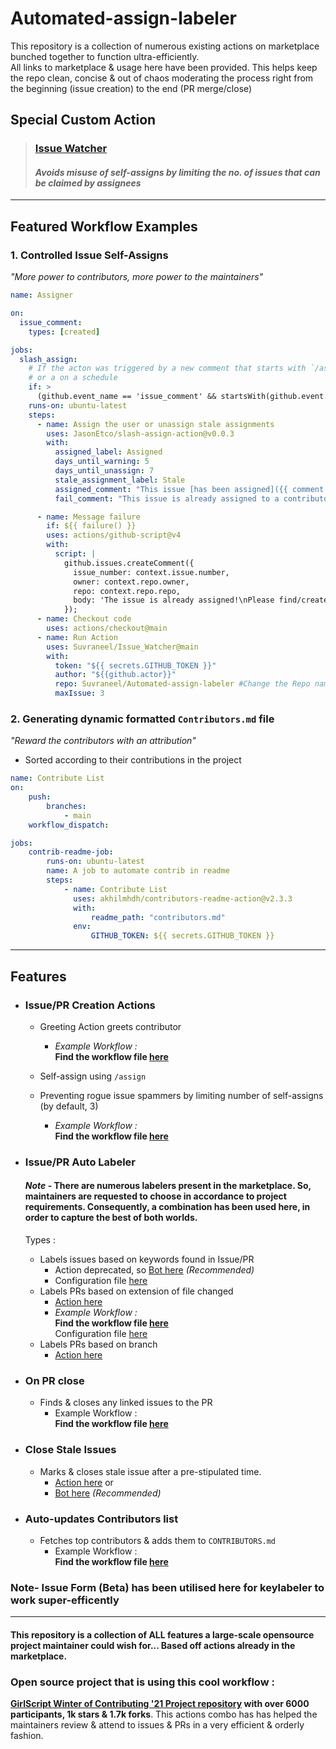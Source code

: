 # Automated-assign-labeler

This repository is a collection of numerous existing actions on marketplace bunched together to function ultra-efficiently.  
All links to marketplace & usage here have been provided.
This helps keep the repo clean, concise & out of chaos moderating the process right from the beginning (issue creation) to the end (PR merge/close)

## Special Custom Action
  > ### [Issue Watcher](https://github.com/Suvraneel/Issue_Watcher)
  > #### ***Avoids misuse of self-assigns by limiting the no. of issues that can be claimed by assignees***

---

## Featured Workflow Examples

### 1. Controlled Issue Self-Assigns
*"More power to contributors, more power to the maintainers"*
```yml
name: Assigner

on:
  issue_comment:
    types: [created]

jobs:
  slash_assign:
    # If the acton was triggered by a new comment that starts with `/assign`
    # or a on a schedule
    if: >
      (github.event_name == 'issue_comment' && startsWith(github.event.comment.body, '/assign')) || github.event_name == 'workflow_dispatch'
    runs-on: ubuntu-latest
    steps:
      - name: Assign the user or unassign stale assignments
        uses: JasonEtco/slash-assign-action@v0.0.3
        with:
          assigned_label: Assigned
          days_until_warning: 5
          days_until_unassign: 7
          stale_assignment_label: Stale
          assigned_comment: "This issue [has been assigned]({{ comment.html_url }}) to {{ comment.user.login }}!\nIt will become unassigned if it is nott closed within {{ totalDays }} days. A maintainer can also add the **{{ inputs.pin_label }}** label to prevent it from being unassigned."
          fail_comment: "This issue is already assigned to a contributor."

      - name: Message failure
        if: ${{ failure() }}
        uses: actions/github-script@v4
        with:
          script: |
            github.issues.createComment({
              issue_number: context.issue.number,
              owner: context.repo.owner,
              repo: context.repo.repo,
              body: 'The issue is already assigned!\nPlease find/create a new issue to contribute to.\nYou can safely disregard the failed workflow notification for this issue. ❌',
            });          
      - name: Checkout code
        uses: actions/checkout@main
      - name: Run Action
        uses: Suvraneel/Issue_Watcher@main
        with:
          token: "${{ secrets.GITHUB_TOKEN }}"
          author: "${{github.actor}}"
          repo: Suvraneel/Automated-assign-labeler #Change the Repo name
          maxIssue: 3
```

### 2. Generating dynamic formatted `Contributors.md` file
*"Reward the contributors with an attribution"*
- Sorted according to their contributions in the project
```yml
name: Contribute List
on:
    push:
        branches:
            - main
    workflow_dispatch:

jobs:
    contrib-readme-job:
        runs-on: ubuntu-latest
        name: A job to automate contrib in readme
        steps:
            - name: Contribute List
              uses: akhilmhdh/contributors-readme-action@v2.3.3
              with:
                  readme_path: "contributors.md"
              env:
                  GITHUB_TOKEN: ${{ secrets.GITHUB_TOKEN }}
```

---
## Features
- ### Issue/PR Creation Actions
  - Greeting Action greets contributor  
      - *Example Workflow :*  
      **Find the workflow file [here](.github/workflows/greetings.yml)**  

  - Self-assign using `/assign`
  - Preventing rogue issue spammers by limiting number of self-assigns (by default, 3)  
    - *Example Workflow :*  
    **Find the workflow file [here](.github/workflows/issue-assign.yml)**
    
- ### Issue/PR Auto Labeler  
  #### *Note* - There are numerous labelers present in the marketplace. So, maintainers are requested to choose in accordance to project requirements. Consequently, a combination has been used here, in order to capture the best of both worlds.
  Types :
    - Labels issues based on keywords found in Issue/PR
      - Action deprecated, so [Bot here](https://github.com/marketplace/keywordlabeler) *(Recommended)*
      - Configuration file [here](.github/keylabeler.yml)
    - Labels PRs based on extension of file changed
      - [Action here](https://github.com/marketplace/actions/auto-label-action)  
      - *Example Workflow :*  
        **Find the workflow file [here](.github/workflows/greetings.yml)**  
        Configuration file [here](.github/auto-label.json)
  - Labels PRs based on branch  
    - [Action here](https://github.com/marketplace/actions/label-mastermind)
    
- ### On PR close
  - Finds & closes any linked issues to the PR
      - Example Workflow :  
      **Find the workflow file [here](.github/workflows/Auto_Issue_Closer.yml)**
      
- ### Close Stale Issues
  - Marks & closes stale issue after a pre-stipulated time.
      - [Action here](https://github.com/marketplace/actions/close-stale-issues)
        or
      - [Bot here](https://github.com/marketplace/stale) *(Recommended)*

- ### Auto-updates Contributors list
  - Fetches top contributors & adds them to `CONTRIBUTORS.md`
      - Example Workflow :  
      **Find the workflow file [here](.github/workflows/contributors.yml)**  

    
### Note-  Issue Form (Beta) has been utilised here for keylabeler to work super-efficently  
  
---

#### This repository is a collection of ALL features a large-scale opensource project maintainer could wish for... Based off actions already in the marketplace.

### Open source project that is using this cool workflow :
**[GirlScript Winter of Contributing '21 Project repository](https://github.com/girlscript/winter-of-contributing) with over 6000 participants, 1k stars & 1.7k forks**. This actions combo has has helped the maintainers review & attend to issues & PRs in a very efficient & orderly fashion.
